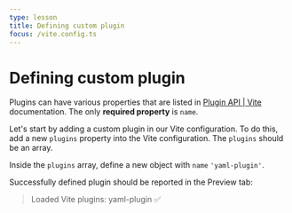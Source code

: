```yaml
---
type: lesson
title: Defining custom plugin
focus: /vite.config.ts
---
```


# Defining custom plugin

Plugins can have various properties that are listed in [Plugin API | Vite](https://vitejs.dev/guide/api-plugin.html) documentation. The only **required property** is `name`.

Let's start by adding a custom plugin in our Vite configuration. To do this, add a new `plugins` property into the Vite configuration. The `plugins` should be an array.

Inside the `plugins` array, define a new object with `name` `'yaml-plugin'`.

Successfully defined plugin should be reported in the Preview tab:

> Loaded Vite plugins: yaml-plugin ✅
